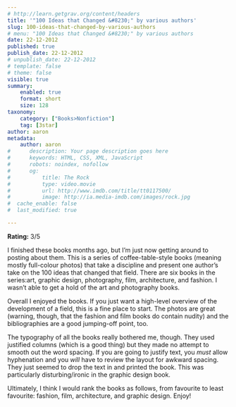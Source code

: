 ```yaml
---
# http://learn.getgrav.org/content/headers
title: '"100 Ideas that Changed &#8230;" by various authors'
slug: 100-ideas-that-changed-by-various-authors
# menu: "100 Ideas that Changed &#8230;" by various authors
date: 22-12-2012
published: true
publish_date: 22-12-2012
# unpublish_date: 22-12-2012
# template: false
# theme: false
visible: true
summary:
    enabled: true
    format: short
    size: 128
taxonomy:
    category: ["Books>Nonfiction"]
    tag: [3star]
author: aaron
metadata:
    author: aaron
#      description: Your page description goes here
#      keywords: HTML, CSS, XML, JavaScript
#      robots: noindex, nofollow
#      og:
#          title: The Rock
#          type: video.movie
#          url: http://www.imdb.com/title/tt0117500/
#          image: http://ia.media-imdb.com/images/rock.jpg
#  cache_enable: false
#  last_modified: true

---
```


**Rating:** 3/5

I finished these books months ago, but I’m just now getting around to posting about them. This is a series of coffee-table-style books (meaning mostly full-colour photos) that take a discipline and present one author’s take on the 100 ideas that changed that field. There are six books in the series:art, graphic design, photography, film, architecture, and fashion. I wasn’t able to get a hold of the art and photography books.

Overall I enjoyed the books. If you just want a high-level overview of the development of a field, this is a fine place to start. The photos are great (warning, though, that the fashion and film books do contain nudity) and the bibliographies are a good jumping-off point, too.

The typography of all the books really bothered me, though. They used justified columns (which is a good thing) but they made no attempt to smooth out the word spacing. If you are going to justify text, you *must* allow hyphenation and you *will* have to review the layout for awkward spacing. They just seemed to drop the text in and printed the book. This was particularly disturbing/ironic in the graphic design book.

Ultimately, I think I would rank the books as follows, from favourite to least favourite: fashion, film, architecture, and graphic design. Enjoy!

